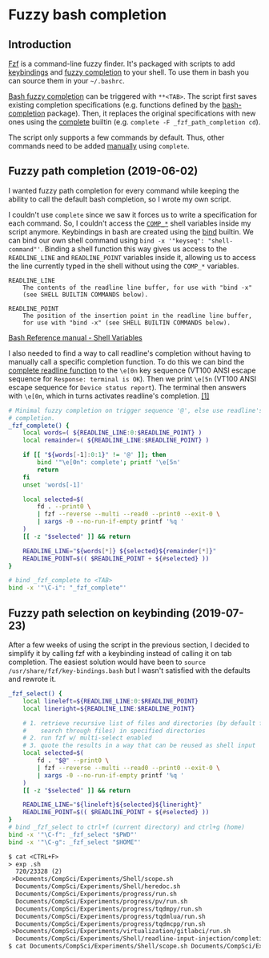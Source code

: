 # Fuzzy bash completion

## Introduction

[Fzf](https://github.com/junegunn/fzf) is a command-line fuzzy finder. It's packaged with scripts to add [keybindings](https://github.com/junegunn/fzf#key-bindings-for-command-line) and [fuzzy completion](https://github.com/junegunn/fzf#fuzzy-completion-for-bash-and-zsh) to your shell. To use them in bash you can source them in your `~/.bashrc`.

[Bash fuzzy completion](https://github.com/junegunn/fzf/blob/0030d184481686384676537857614977e1fd2f94/shell/completion.bash) can be triggered with `**<TAB>`. The script first saves existing completion specifications (e.g. functions defined by the [bash-completion](https://github.com/scop/bash-completion) package). Then, it replaces the original specifications with new ones using the [complete](https://www.gnu.org/software/bash/manual/html_node/Programmable-Completion-Builtins.html) builtin (e.g. `complete -F _fzf_path_completion cd`).

The script only supports a few commands by default. Thus, other commands need to be added [manually](https://github.com/junegunn/fzf#supported-commands) using `complete`.

## Fuzzy path completion (2019-06-02)

I wanted fuzzy path completion for every command while keeping the ability to call the default bash completion, so I wrote my own script.

I couldn't use `complete` since we saw it forces us to write a specification for each command. So, I couldn't access the [`COMP_*`](https://www.gnu.org/software/bash/manual/html_node/Bash-Variables.html#index-COMP_005fCWORD) shell variables inside my script anymore. Keybindings in bash are created using the [bind](https://www.gnu.org/software/bash/manual/html_node/Bash-Builtins.html#index-bind) builtin. We can bind our own shell command using `bind -x '"keyseq": "shell-command"'`. Binding a shell function this way gives us access to the `READLINE_LINE` and `READLINE_POINT` variables inside it, allowing us to access the line currently typed in the shell without using the `COMP_*` variables.

```
READLINE_LINE
    The contents of the readline line buffer, for use with "bind -x"
    (see SHELL BUILTIN COMMANDS below).

READLINE_POINT
    The position of the insertion point in the readline line buffer,
    for use with "bind -x" (see SHELL BUILTIN COMMANDS below).
```
[Bash Reference manual - Shell Variables](https://www.gnu.org/software/bash/manual/html_node/Bash-Variables.html#index-READLINE_005fLINE)

I also needed to find a way to call readline's completion without having to manually call a specific completion function. To do this we can bind the [complete readline function](https://www.gnu.org/software/bash/manual/html_node/Commands-For-Completion.html#index-complete-_0028TAB_0029) to the `\e[0n` key sequence (VT100 ANSI escape sequence for `Response: terminal is OK`). Then we print `\e[5n` (VT100 ANSI escape sequence for `Device status report`). The terminal then answers with `\e[0n`, which in turns activates readline's completion. [[1]](https://unix.stackexchange.com/a/217390)

```sh
# Minimal fuzzy completion on trigger sequence '@', else use readline's
# completion.
_fzf_complete() {
    local words=( ${READLINE_LINE:0:$READLINE_POINT} )
    local remainder=( ${READLINE_LINE:$READLINE_POINT} )

    if [[ "${words[-1]:0:1}" != '@' ]]; then
        bind '"\e[0n": complete'; printf '\e[5n'
        return
    fi
    unset 'words[-1]'

    local selected=$(
        fd . --print0 \
        | fzf --reverse --multi --read0 --print0 --exit-0 \
        | xargs -0 --no-run-if-empty printf '%q '
    )
    [[ -z "$selected" ]] && return

    READLINE_LINE="${words[*]} ${selected}${remainder[*]}"
    READLINE_POINT=$(( $READLINE_POINT + ${#selected} ))
}

# bind _fzf_complete to <TAB>
bind -x '"\C-i": "_fzf_complete"'
```

## Fuzzy path selection on keybinding (2019-07-23)

After a few weeks of using the script in the previous section, I decided to simplify it by calling fzf with a keybinding instead of calling it on tab completion. The easiest solution would have been to `source /usr/share/fzf/key-bindings.bash` but I wasn't satisfied with the defaults and rewrote it.

```sh
_fzf_select() {
    local lineleft=${READLINE_LINE:0:$READLINE_POINT}
    local lineright=${READLINE_LINE:$READLINE_POINT}

    # 1. retrieve recursive list of files and directories (by default fzf only
    #    search through files) in specified directories
    # 2. run fzf w/ multi-select enabled
    # 3. quote the results in a way that can be reused as shell input
    local selected=$(
        fd . "$@" --print0 \
        | fzf --reverse --multi --read0 --print0 --exit-0 \
        | xargs -0 --no-run-if-empty printf '%q '
    )
    [[ -z "$selected" ]] && return

    READLINE_LINE="${lineleft}${selected}${lineright}"
    READLINE_POINT=$(( $READLINE_POINT + ${#selected} ))
}
# bind _fzf_select to ctrl+f (current directory) and ctrl+g (home)
bind -x '"\C-f": _fzf_select "$PWD"'
bind -x '"\C-g": _fzf_select "$HOME"'
```

```txt
$ cat <CTRL+F>
> exp .sh
  720/23328 (2)
 >Documents/CompSci/Experiments/Shell/scope.sh
  Documents/CompSci/Experiments/Shell/heredoc.sh
  Documents/CompSci/Experiments/progress/run.sh
  Documents/CompSci/Experiments/progress/pv/run.sh
  Documents/CompSci/Experiments/progress/tqdmpy/run.sh
  Documents/CompSci/Experiments/progress/tqdmlua/run.sh
  Documents/CompSci/Experiments/progress/tqdmcpp/run.sh
 >Documents/CompSci/Experiments/virtualization/gitlabci/run.sh
  Documents/CompSci/Experiments/Shell/readline-input-injection/completion.sh
$ cat Documents/CompSci/Experiments/Shell/scope.sh Documents/CompSci/Experiments/virtualization/gitlabci/run.sh
```
